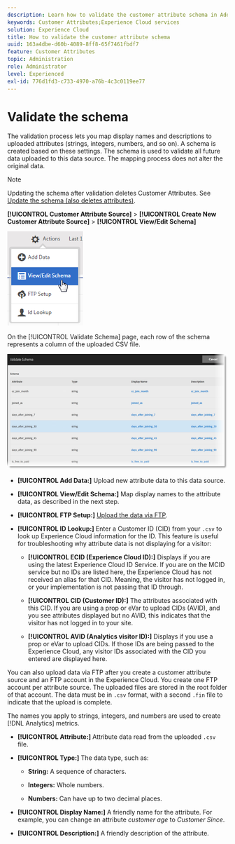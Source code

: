 ```yaml
---
description: Learn how to validate the customer attribute schema in Adobe Experience Cloud.
keywords: Customer Attributes;Experience Cloud services
solution: Experience Cloud
title: How to validate the customer attribute schema 
uuid: 163a4dbe-d60b-4089-8ff8-65f7461fbdf7
feature: Customer Attributes
topic: Administration
role: Administrator
level: Experienced
exl-id: 776d1fd3-c733-4970-a76b-4c3c0119ee77
---
```

# Validate the schema

The validation process lets you map display names and descriptions to uploaded attributes (strings, integers, numbers, and so on). A schema is created based on these settings. The schema is used to validate all future data uploaded to this data source. The mapping process does not alter the original data.

>[!NOTE]
>
>Updating the schema after validation deletes Customer Attributes. See [Update the schema (also deletes attributes)](../attributes/t-crs-usecase.md#task_6568898BB7C44A42ABFB86532B89063C).

**[!UICONTROL Customer Attribute Source]** > **[!UICONTROL Create New Customer Attribute Source]** > **[!UICONTROL View/Edit Schema]**

![](assets/view_edit_schema.png)

On the [!UICONTROL Validate Schema] page, each row of the schema represents a column of the uploaded CSV file.

![](assets/06_crs_usecase.png)

* **[!UICONTROL Add Data:]** Upload new attribute data to this data source.

* **[!UICONTROL View/Edit Schema:]** Map display names to the attribute data, as described in the next step.

* **[!UICONTROL FTP Setup:]** [Upload the data via FTP](../attributes/t-upload-attributes-ftp.md#task_591C3B6733424718A62453D2F8ADF73B).

* **[!UICONTROL ID Lookup:]** Enter a Customer ID (CID) from your `.csv` to look up Experience Cloud information for the ID. This feature is useful for troubleshooting why attribute data is not displaying for a visitor:

    * **[!UICONTROL ECID (Experience Cloud ID):]** Displays if you are using the latest Experience Cloud ID Service. If you are on the MCID service but no IDs are listed here, the Experience Cloud has not received an alias for that CID. Meaning, the visitor has not logged in, or your implementation is not passing that ID through.
    
    * **[!UICONTROL CID (Customer ID):]** The attributes associated with this CID. If you are using a prop or eVar to upload CIDs (AVID), and you see attributes displayed but no AVID, this indicates that the visitor has not logged in to your site.
    
    * **[!UICONTROL AVID (Analytics visitor ID):]** Displays if you use a prop or eVar to upload CIDs. If those IDs are being passed to the Experience Cloud, any visitor IDs associated with the CID you entered are displayed here.
    
You can also upload data via FTP after you create a customer attribute source and an FTP account in the Experience Cloud. You create one FTP account per attribute source. The uploaded files are stored in the root folder of that account. The data must be in `.csv` format, with a second `.fin` file to indicate that the upload is complete.

The names you apply to strings, integers, and numbers are used to create [!DNL Analytics] metrics.

* **[!UICONTROL Attribute:]** Attribute data read from the uploaded `.csv` file.

* **[!UICONTROL Type:]** The data type, such as:

  * **String:** A sequence of characters.
    
  * **Integers:** Whole numbers.
  
  * **Numbers:** Can have up to two decimal places.
    
* **[!UICONTROL Display Name:]** A friendly name for the attribute. For example, you can change an attribute *customer age* to *Customer Since*.

* **[!UICONTROL Description:]** A friendly description of the attribute.
